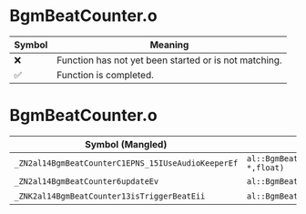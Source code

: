 # BgmBeatCounter.o
| Symbol | Meaning 
| ------------- | ------------- 
| :x: | Function has not yet been started or is not matching. 
| :white_check_mark: | Function is completed. 


# BgmBeatCounter.o
| Symbol (Mangled) | Symbol (Demangled) | Decompiled? |
| ------------- |  ------------- | ------------- |
| `_ZN2al14BgmBeatCounterC1EPNS_15IUseAudioKeeperEf` | `al::BgmBeatCounter::BgmBeatCounter(al::IUseAudioKeeper *,float)` | :white_check_mark: |
| `_ZN2al14BgmBeatCounter6updateEv` | `al::BgmBeatCounter::update(void)` | :white_check_mark: |
| `_ZNK2al14BgmBeatCounter13isTriggerBeatEii` | `al::BgmBeatCounter::isTriggerBeat(int,int)const` | :white_check_mark: |
